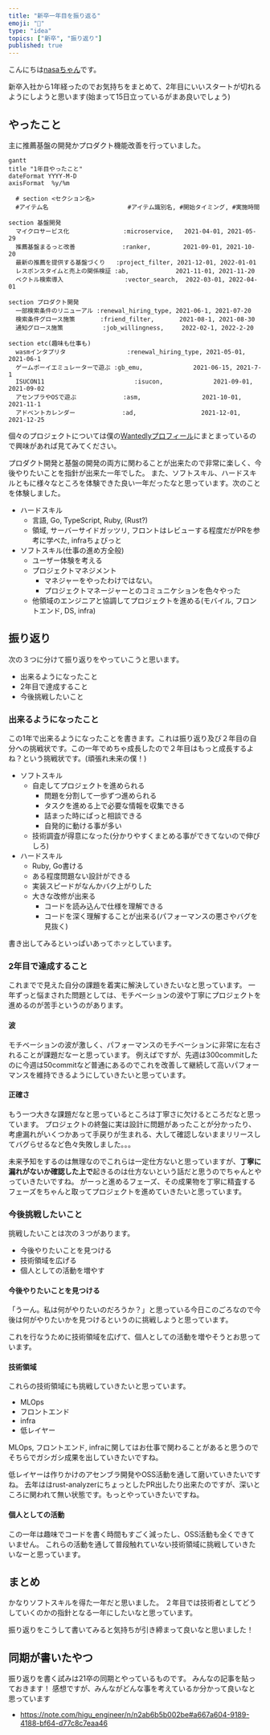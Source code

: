 ```yaml
---
title: "新卒一年目を振り返る"
emoji: "🦁"
type: "idea"
topics: ["新卒", "振り返り"]
published: true
---
```


こんにちは[nasaちゃん](https://twitter.com/nasa_desu)です。

新卒入社から1年経ったのでお気持ちをまとめて、2年目にいいスタートが切れるようにしようと思います(始まって15日立っているがまあ良いでしょう)

## やったこと

主に推薦基盤の開発かプロダクト機能改善を行っていました。

```mermaid
gantt
title "1年目やったこと"
dateFormat YYYY-M-D
axisFormat  %y/%m

  # section <セクション名>
  #アイテム名                      #アイテム識別名, #開始タイミング, #実施時間

section 基盤開発
  マイクロサービス化               :microservice,   2021-04-01, 2021-05-29
  推薦基盤まるっと改善             :ranker,         2021-09-01, 2021-10-20
  最新の推薦を提供する基盤づくり   :project_filter, 2021-12-01, 2022-01-01
  レスポンスタイムと売上の関係検証 :ab,             2021-11-01, 2021-11-20
  ベクトル検索導入                 :vector_search,  2022-03-01, 2022-04-01

section プロダクト開発
  一部検索条件のリニューアル :renewal_hiring_type, 2021-06-1, 2021-07-20
  検索条件グロース施策       :friend_filter,       2021-08-1, 2021-08-30
  通知グロース施策           :job_willingness,     2022-02-1, 2022-2-20

section etc(趣味も仕事も)
  wasmインタプリタ                 :renewal_hiring_type, 2021-05-01, 2021-06-1
  ゲームボーイエミュレーターで遊ぶ :gb_emu,              2021-06-15, 2021-7-1
  ISUCON11                         :isucon,              2021-09-01, 2021-09-02
  アセンブラやOSで遊ぶ             :asm,                 2021-10-01, 2021-11-1
  アドベントカレンダー             :ad,                  2021-12-01, 2021-12-25
```

個々のプロジェクトについては僕の[Wantedlyプロフィール](https://www.wantedly.com/id/nasa)にまとまっているので興味があれば見てみてください。

プロダクト開発と基盤の開発の両方に関わることが出来たので非常に楽しく、今後やりたいことを指針が出来た一年でした。
また、ソフトスキル、ハードスキルともに様々なところを体験できた良い一年だったなと思っています。次のことを体験しました。

- ハードスキル
  - 言語, Go, TypeScript, Ruby, (Rust?)
  - 領域, サーバーサイドガッツリ, フロントはレビューする程度だがPRを参考に学べた, infraちょびっと
- ソフトスキル(仕事の進め方全般)
  - ユーザー体験を考える
  - プロジェクトマネジメント
    - マネジャーをやったわけではない。
    - プロジェクトマネージャーとのコミュニケションを色々やった
  - 他領域のエンジニアと協調してプロジェクトを進める(モバイル, フロントエンド, DS, infra)


## 振り返り

次の３つに分けて振り返りをやっていこうと思います。

- 出来るようになったこと
- 2年目で達成すること
- 今後挑戦したいこと


### 出来るようになったこと

この1年で出来るようになったことを書きます。これは振り返り及び２年目の自分への挑戦状です。この一年でめちゃ成長したので２年目はもっと成長するよね？という挑戦状です。(頑張れ未来の僕！)

- ソフトスキル
  - 自走してプロジェクトを進められる
    - 問題を分割して一歩ずつ進められる
    - タスクを進める上で必要な情報を収集できる
    - 詰まった時にぱっと相談できる
    - 自発的に動ける事が多い
  - 技術調査が得意になった(分かりやすくまとめる事ができてないので伸びしろ)
- ハードスキル
  - Ruby, Go書ける
  - ある程度問題ない設計ができる
  - 実装スピードがなんかバク上がりした
  - 大きな改修が出来る
    - コードを読み込んで仕様を理解できる
    - コードを深く理解することが出来る(パフォーマンスの悪さやバグを見抜く)

書き出してみるといっぱいあってホッとしています。

### 2年目で達成すること


これまでで見えた自分の課題を着実に解決していきたいなと思っています。
一年ずっと悩まされた問題としては、モチベーションの波や丁寧にプロジェクトを進めるのが苦手というのがあります。

#### 波

モチベーションの波が激しく、パフォーマンスのモチベーションに非常に左右されることが課題だなーと思っています。
例えばですが、先週は300commitしたのに今週は50commitなど普通にあるのでこれを改善して継続して高いパフォーマンスを維持できるようにしていきたいと思っています。

#### 正確さ

もう一つ大きな課題だなと思っているところは丁寧さに欠けるところだなと思っています。
プロジェクトの終盤に実は設計に問題があったことが分かったり、考慮漏れがいくつかあって手戻りが生まれる、大して確認しないままリリースしてバグらせるなど色々失敗しました。。。

未来予知をするのは無理なのでこれらは一定仕方ないと思っていますが、**丁寧に漏れがないか確認した上で**起きるのは仕方ないという話だと思うのでちゃんとやっていきたいですね。
がーっと進めるフェーズ、その成果物を丁寧に精査するフェーズをちゃんと取ってプロジェクトを進めていきたいと思っています。

### 今後挑戦したいこと

挑戦したいことは次の３つがあります。

- 今後やりたいことを見つける
- 技術領域を広げる
- 個人としての活動を増やす

#### 今後やりたいことを見つける

「うーん。私は何がやりたいのだろうか？」と思っている今日このごろなので今後は何がやりたいかを見つけるというのに挑戦しようと思っています。

これを行なうために技術領域を広げて、個人としての活動を増やそうとお思っています。


#### 技術領域

これらの技術領域にも挑戦していきたいと思っています。

- MLOps
- フロントエンド
- infra
- 低レイヤー

MLOps, フロントエンド, infraに関してはお仕事で関わることがあると思うのでそちらでガシガシ成果を出していきたいですね。

低レイヤーは作りかけのアセンブラ開発やOSS活動を通して磨いていきたいですね。
去年ははrust-analyzerにちょっとしたPR出したり出来たのですが、深いところに関われて無い状態です。もっとやっていきたいですね。

#### 個人としての活動

この一年は趣味でコードを書く時間もすごく減ったし、OSS活動も全くできていません。
これらの活動を通して普段触れていない技術領域に挑戦していきたいなーと思っています。


## まとめ

かなりソフトスキルを得た一年だと思いました。
２年目では技術者としてどうしていくのかの指針となる一年にしたいなと思っています。

振り返りをこうして書いてみると気持ちが引き締まって良いなと思いました！

## 同期が書いたやつ

振り返りを書く試みは21卒の同期とやっているものです。
みんなの記事を貼っておきます！ 感想ですが、みんながどんな事を考えているか分かって良いなと思っています

- https://note.com/higu_engineer/n/n2ab6b5b002be#a667a604-9189-4188-bf64-d77c8c7eaa46
